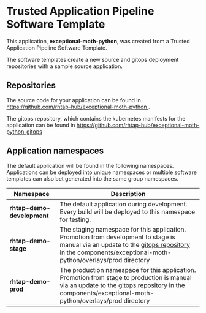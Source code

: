 # Trusted Application Pipeline Software Template

This application, **exceptional-moth-python**, was created from a Trusted Application Pipeline Software Template.

The software templates create a new source and gitops deployment repositories with a sample source application. 

## Repositories

The source code for your application can be found in [https://github.com/rhtap-hub/exceptional-moth-python ](https://github.com/rhtap-hub/exceptional-moth-python ).
 
The gitops repository, which contains the kubernetes manifests for the application can be found in 
[https://github.com/rhtap-hub/exceptional-moth-python-gitops ](https://github.com/rhtap-hub/exceptional-moth-python-gitops ) 

## Application namespaces 

The default application will be found in the following namespaces. Applications can be deployed into unique namespaces or multiple software templates can also bet generated into the same group namespaces.  

|  Namespace   |  Description   |  
| -------- | -------- |   
| **rhtap-demo-development** | The default application during development. Every build will be deployed to this namespace for testing. | 
| **rhtap-demo-stage** | The staging namespace for this application. Promotion from development to stage is manual via an update to the [gitops repository](https://github.com/rhtap-hub/exceptional-moth-python-gitops ) in the components/exceptional-moth-python/overlays/prod directory |  
| **rhtap-demo-prod** | The production namespace for this application. Promotion from stage to production is manual via an update to the [gitops repository](https://github.com/rhtap-hub/exceptional-moth-python-gitops ) in the components/exceptional-moth-python/overlays/prod directory | 